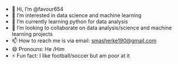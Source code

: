 - 👋 Hi, I’m @favour654
- 👀 I’m interested in data science and machine learning
- 🌱 I’m currently learning python for data analysis
- 💞️ I’m looking to collaborate on data analysis/science and machine learning projects
- 📫 How to reach me is via email: smasherke190@gmail.com
- 😄 Pronouns: He /Him
- ⚡ Fun fact: I like football/soccer but am poor at it

<!---
favour654/favour654 is a ✨ special ✨ repository because its `README.md` (this file) appears on your GitHub profile.
You can click the Preview link to take a look at your changes.
--->
